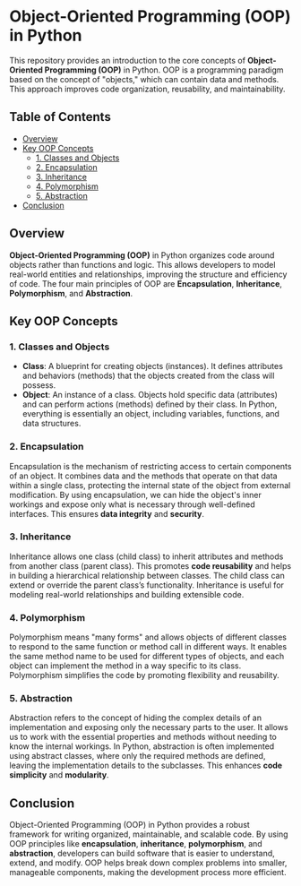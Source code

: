 # Object-Oriented Programming (OOP) in Python

This repository provides an introduction to the core concepts of **Object-Oriented Programming (OOP)** in Python. OOP is a programming paradigm based on the concept of "objects," which can contain data and methods. This approach improves code organization, reusability, and maintainability.

## Table of Contents
- [Overview](#overview)
- [Key OOP Concepts](#key-oop-concepts)
  - [1. Classes and Objects](#1-classes-and-objects)
  - [2. Encapsulation](#2-encapsulation)
  - [3. Inheritance](#3-inheritance)
  - [4. Polymorphism](#4-polymorphism)
  - [5. Abstraction](#5-abstraction)
- [Conclusion](#conclusion)

## Overview

**Object-Oriented Programming (OOP)** in Python organizes code around objects rather than functions and logic. This allows developers to model real-world entities and relationships, improving the structure and efficiency of code. The four main principles of OOP are **Encapsulation**, **Inheritance**, **Polymorphism**, and **Abstraction**.

## Key OOP Concepts

### 1. Classes and Objects

- **Class**: A blueprint for creating objects (instances). It defines attributes and behaviors (methods) that the objects created from the class will possess.
- **Object**: An instance of a class. Objects hold specific data (attributes) and can perform actions (methods) defined by their class. In Python, everything is essentially an object, including variables, functions, and data structures.

### 2. Encapsulation

Encapsulation is the mechanism of restricting access to certain components of an object. It combines data and the methods that operate on that data within a single class, protecting the internal state of the object from external modification. By using encapsulation, we can hide the object's inner workings and expose only what is necessary through well-defined interfaces. This ensures **data integrity** and **security**.

### 3. Inheritance

Inheritance allows one class (child class) to inherit attributes and methods from another class (parent class). This promotes **code reusability** and helps in building a hierarchical relationship between classes. The child class can extend or override the parent class’s functionality. Inheritance is useful for modeling real-world relationships and building extensible code.

### 4. Polymorphism

Polymorphism means "many forms" and allows objects of different classes to respond to the same function or method call in different ways. It enables the same method name to be used for different types of objects, and each object can implement the method in a way specific to its class. Polymorphism simplifies the code by promoting flexibility and reusability.

### 5. Abstraction

Abstraction refers to the concept of hiding the complex details of an implementation and exposing only the necessary parts to the user. It allows us to work with the essential properties and methods without needing to know the internal workings. In Python, abstraction is often implemented using abstract classes, where only the required methods are defined, leaving the implementation details to the subclasses. This enhances **code simplicity** and **modularity**.

## Conclusion

Object-Oriented Programming (OOP) in Python provides a robust framework for writing organized, maintainable, and scalable code. By using OOP principles like **encapsulation**, **inheritance**, **polymorphism**, and **abstraction**, developers can build software that is easier to understand, extend, and modify. OOP helps break down complex problems into smaller, manageable components, making the development process more efficient.

